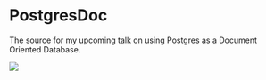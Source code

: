 # PostgresDoc

The source for my upcoming talk on using Postgres as a Document Oriented Database.

![](title-slide.png)
